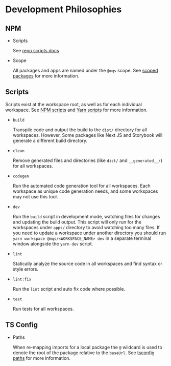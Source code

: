 # Development Philosophies

## NPM
- Scripts

  See [repo scripts docs](#scripts)

- Scope
  
  All packages and apps are named under the `@mqs` scope. See [scoped packages](https://docs.npmjs.com/cli/v9/using-npm/scope) for more information. 

## Scripts
Scripts exist at the workspace root, as well as for each individual workspace. See [NPM scripts](https://docs.npmjs.com/cli/v9/using-npm/scripts) and [Yarn scripts](https://yarnpkg.com/configuration/manifest#scripts) for more information.

- `build`
  
  Transpile code and output the build to the `dist/` directory for all workspaces. However, Some packages like Next JS and Storybook will generate a different build directory.

- `clean`
  
  Remove generated files and directories (like `dist/` and `__generated__/`) for all workspaces.

- `codegen`

  Run the automated code generation tool for all workspaces. Each workspace as unique code generation needs, and some workspaces may not use this tool.

- `dev`

  Run the `build` script in development mode, watching files for changes and updating the build output. This script will only run for the workspaces under `apps/` directory to avoid watching too many files. If you need to update a workspace under another directory you should run `yarn workspace @mqs/<WORKSPACE_NAME> dev` in a separate terminal window alongside the `yarn dev` script.

- `lint`

  Statically analyze the source code in all workspaces and find syntax or style errors. 

- `lint:fix`

  Run the `lint` script and auto fix code where possible.

- `test`

  Run tests for all workspaces.

## TS Config
- Paths
  
  When re-mapping imports for a local package the `@` wildcard is used to denote the root of the package relative to the `baseUrl`. See [tsconfig paths](https://www.typescriptlang.org/tsconfig#paths) for more information. 
